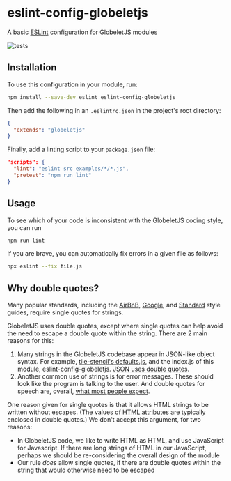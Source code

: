 # eslint-config-globeletjs

A basic [ESLint](https://eslint.org) configuration for GlobeletJS modules

![tests](https://github.com/GlobeletJS/eslint-config-globeletjs/actions/workflows/node.js.yml/badge.svg)

## Installation
To use this configuration in your module, run:
```bash
npm install --save-dev eslint eslint-config-globeletjs
```

Then add the following in an `.eslintrc.json` in the project's root directory:
```json
{
  "extends": "globeletjs"
}
```

Finally, add a linting script to your `package.json` file:
```json
"scripts": {
  "lint": "eslint src examples/*/*.js",
  "pretest": "npm run lint"
}
```

## Usage
To see which of your code is inconsistent with the GlobeletJS coding style,
you can run
```bash
npm run lint
```

If you are brave, you can automatically fix errors in a given file as follows:
```bash
npx eslint --fix file.js
```

## Why double quotes?
Many popular standards, including the [AirBnB][], [Google][], and [Standard][]
style guides, require single quotes for strings.

GlobeletJS uses double quotes, except where single quotes can help avoid the
need to escape a double quote within the string. There are 2 main reasons for
this:
1. Many strings in the GlobeletJS codebase appear in JSON-like object syntax.
  For example, [tile-stencil's defaults.js][defaults], and the index.js of
  this module, eslint-config-globeletjs. [JSON uses double quotes][JSON].
2. Another common use of strings is for error messages. These should look like
  the program is talking to the user. And double quotes for speech are,
  overall, [what most people expect][wiki].

One reason given for single quotes is that it allows HTML strings to be
written without escapes. (The values of [HTML attributes][] are typically 
enclosed in double quotes.) We don't accept this argument, for two reasons:
- In GlobeletJS code, we like to write HTML as HTML, and use JavaScript for
  Javascript. If there are long strings of HTML in our JavaScript, perhaps
  we should be re-considering the overall design of the module
- Our rule *does* allow single quotes, if there are double quotes within
  the string that would otherwise need to be escaped

[AirBnB]: https://github.com/airbnb/javascript
[Google]: https://github.com/google/eslint-config-google
[Standard]: https://standardjs.com/
[defaults]: https://github.com/GlobeletJS/tile-stencil/blob/main/src/defaults.js
[JSON]: https://www.json.org/
[wiki]: https://en.wikipedia.org/wiki/Quotation_mark
[HTML attributes]: https://www.w3schools.com/html/html_attributes.asp
